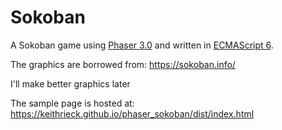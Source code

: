 # Sokoban

A Sokoban game using [Phaser 3.0](https://phaser.io) and written in  [ECMAScript 6](https://en.wikipedia.org/wiki/ECMAScript#6th_Edition_-_ECMAScript_2015). 

The graphics are borrowed from:  https://sokoban.info/

I'll make better graphics later

The sample page is hosted at: https://keithrieck.github.io/phaser_sokoban/dist/index.html
